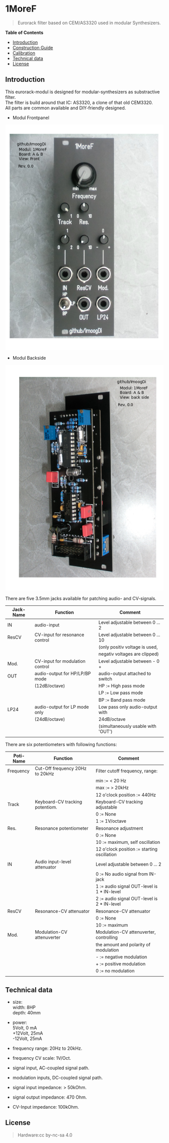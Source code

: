#  1MoreF
> Eurorack filter based on CEM/AS3320 used in modular Synthesizers.

**Table of Contents**

- [Introduction](#intro)
- [Construction Guide](./doc/constructionguide.md)
- [Calibration](./doc/calibration.md)
- [Technical data](#technical-data)
- [License](#license)

## Introduction<a name="intro"></a>

This eurorack-modul is designed for modular-synthesizers as substractive filter.  
The filter is build around that IC: AS3320, a clone of that old CEM3320.  
All parts are common available and DIY-friendly designed.

- Modul Frontpanel

![Modul: 1MoreF Front](./doc/pictures/1MoreF_Modul.png)

- Modul Backside

![Modul: 1MoreF Backside](./doc/pictures/1MoreF_ModulBackKomlete.png)

There are five 3.5mm jacks available for patching audio- and CV-signals.  

Jack-Name | Function                       | Comment
----------|--------------------------------|-----------------------------------
IN        | audio-input                    | Level adjustable between 0 ...  2  
ResCV     | CV-input for resonance control | Level adjustable between 0 ... 10  
          |                                | (only positiv voltage is used,  
          |                                |  negativ voltages are clipped)  
Mod.      | CV-input for modulation control| Level adjustable between -  0  +  
OUT       | audio-output for HP/LP/BP mode | audio-output attached to switch  
          | (12dB/octave)                  |  HP := High pass mode  
          |                                |  LP := Low pass mode  
          |                                |  BP := Band pass mode  
LP24      | audio-output for LP mode only  | Low pass only audio-output with  
          | (24dB/octave)                  | 24dB/octave  
          |                                | (simultaneously usable with 'OUT')  
          |                                |

There are six potentiometers with following functions:  

Poti-Name | Function                       | Comment
----------|--------------------------------|-----------------------------------
Frequency | Cut-Off frequency 20Hz to 20kHz| Filter cutoff frequency, range:  
          |                                | min := < 20 Hz  
          |                                | max := > 20kHz  
          |                                | 12 o'clock position := 440Hz  
Track     | Keyboard-CV tracking potentiom.| Keyboard-CV tracking adjustable  
          |                                |  0 := None  
          |                                |  1 := 1V/octave  
Res.      | Resonance potentiometer        | Resonance adjustment  
          |                                |  0 := None  
          |                                | 10 := maximum, self oscillation  
          |                                | 12 o'clock position := starting oscillation  
IN        | Audio input-level attenuator   | Level adjustable between 0 ... 2  
          |                                |  0 := No audio signal from IN-jack  
          |                                |  1 := audio signal OUT-level is 1 * IN-level  
          |                                |  2 := audio signal OUT-level is 2 * IN-level  
ResCV     | Resonance-CV attenuator        | Resonance-CV attenuator  
          |                                |  0 := None  
          |                                | 10 := maximum  
Mod.      | Modulation-CV attenuverter     | Modulation-CV attenuverter, controlling  
          |                                | the amount and polarity of modulation  
          |                                |  - := negative modulation  
          |                                |  + := positive modulation  
          |                                |  0 := no modulation  
          |                                |


## Technical data<a name="technical-data"></a>

- size:  
  width: 8HP  
  depth: 40mm

- power:  
    5Volt, 0 mA  
  +12Volt, 25mA  
  -12Volt, 25mA  

- frequency range: 20Hz to 20kHz.
- frequency CV scale: 1V/Oct.
- signal input, AC-coupled signal path.
- modulation inputs, DC-coupled signal path.
- signal input impedance: > 50kOhm.
- signal output impedance: 470 Ohm.
- CV-Input impedance: 100kOhm.


## License<a name="license"></a>
> Hardware:cc by-nc-sa 4.0

